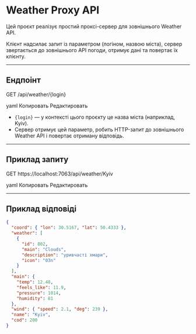 # Weather Proxy API

Цей проєкт реалізує простий проксі-сервер для зовнішнього Weather API.

Клієнт надсилає запит із параметром (логіном, назвою міста), сервер звертається до зовнішнього API погоди, отримує дані та повертає їх клієнту.

---

## Ендпоінт

GET /api/weather/{login}

yaml
Копировать
Редактировать

- `{login}` — у контексті цього проєкту це назва міста (наприклад, Kyiv).
- Сервер отримує цей параметр, робить HTTP-запит до зовнішнього Weather API і повертає отриману відповідь.

---

## Приклад запиту

GET https://localhost:7063/api/weather/Kyiv

yaml
Копировать
Редактировать

---

## Приклад відповіді

```json
{
  "coord": { "lon": 30.5167, "lat": 50.4333 },
  "weather": [
    {
      "id": 802,
      "main": "Clouds",
      "description": "уривчасті хмари",
      "icon": "03n"
    }
  ],
  "main": {
    "temp": 12.48,
    "feels_like": 11.9,
    "pressure": 1014,
    "humidity": 81
  },
  "wind": { "speed": 2.1, "deg": 239 },
  "name": "Kyiv",
  "cod": 200
}
